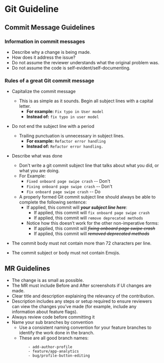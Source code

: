 # Git Guideline


## Commit Message Guidelines
 ### Information in commit messages
- Describe why a change is being made.
- How does it address the issue?
- Do not assume the reviewer understands what the original problem was.
- Do not assume the code is self-evident/self-documenting.

### Rules of a great Git commit message
- Capitalize the commit message
  - This is as simple as it sounds. Begin all subject lines with a capital letter.
    - **For example:**  ```Fix typo in User model```
    - **Instead of:**  ```fix typo in user model```
- Do not end the subject line with a period
  - Trailing punctuation is unnecessary in subject lines. 
    - **For example:**  ```Refactor error handling```
    - **Instead of:**  ```Refactor error handling.```
- Describe what was done
  - Don't write a git commit subject line that talks about what you did, or what you are doing.
  - For Example: 
    - ```Fixed onboard page swipe crash```  -- Don't
    - ```Fixing onboard page swipe crash```  -- Don't
    - ```Fix onboard page swipe crash```   -- Do
  - A properly formed Git commit subject line should always be able to complete the following sentence:
    - If applied, this commit will **_your subject line here_**:
      - If applied, this commit will ```fix onboard page swipe crash```
      - If applied, this commit will ```remove deprecated methods```
    - Notice how this doesn’t work for the other non-imperative forms:
      - If applied, this commit will *~~fixing onboard page swipe crash~~*
      - If applied, this commit will *~~removed deprecated methods~~*

- The commit body must not contain more than 72 characters per line.
- The commit subject or body must not contain Emojis.


## MR Guidelines
- The change is as small as possible.
- The MR must include Before and After screenshots if UI changes are made.
- Clear title and description explaining the relevancy of the contribution.
- Description includes any steps or setup required to ensure reviewers can view the changes you’ve made (for example, include any information about feature flags).
- Always review code before committing it
- Name your sub branches by convention
  - Use a consistent naming convention for your feature branches to identify the work done in the branch. 
  - These are all good branch names:
       ``` - fix-onboard-screen-crash
           - add-author-profile
           - feature/app-analytics
           - bug/profile-button-editing
  
